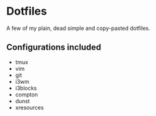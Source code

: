 # Dotfiles

A few of my plain, dead simple and copy-pasted dotfiles.

## Configurations included

- tmux
- vim
- git
- i3wm
- i3blocks
- compton
- dunst
- xresources
